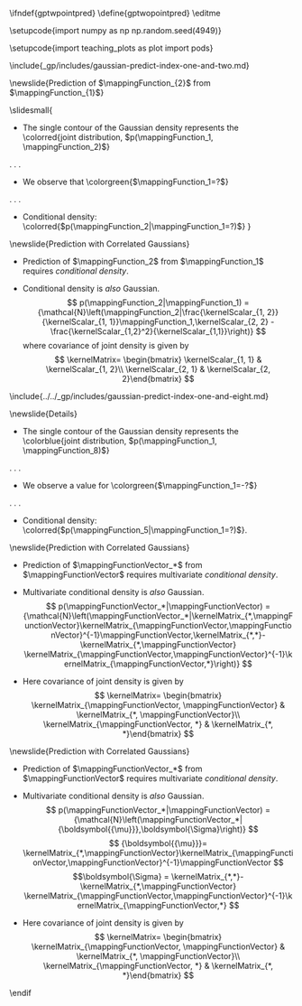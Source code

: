\ifndef{gptwpointpred}
\define{gptwopointpred}
\editme

\setupcode{import numpy as np
np.random.seed(4949)}

\setupcode{import teaching_plots as plot
import pods}

\include{_gp/includes/gaussian-predict-index-one-and-two.md}

\newslide{Prediction of $\mappingFunction_{2}$ from $\mappingFunction_{1}$}

\slidesmall{
* The single contour of the Gaussian density represents the \colorred{joint distribution, $p(\mappingFunction_1, \mappingFunction_2)$}

. . .

* We observe that \colorgreen{$\mappingFunction_1=?$}

. . .

* Conditional density: \colorred{$p(\mappingFunction_2|\mappingFunction_1=?)$}
}
	
\newslide{Prediction with Correlated Gaussians}

* Prediction of $\mappingFunction_2$ from $\mappingFunction_1$ requires *conditional density*.

* Conditional density is *also* Gaussian.
  $$
  p(\mappingFunction_2|\mappingFunction_1) = {\mathcal{N}\left(\mappingFunction_2|\frac{\kernelScalar_{1, 2}}{\kernelScalar_{1, 1}}\mappingFunction_1,\kernelScalar_{2, 2} - \frac{\kernelScalar_{1,2}^2}{\kernelScalar_{1,1}}\right)}
  $$
  where covariance of joint density is given by
  $$
  \kernelMatrix= \begin{bmatrix} \kernelScalar_{1, 1} & \kernelScalar_{1, 2}\\ \kernelScalar_{2, 1} & \kernelScalar_{2, 2}\end{bmatrix}
  $$

\include{../../_gp/includes/gaussian-predict-index-one-and-eight.md}

\newslide{Details}

* The single contour of the Gaussian density represents the \colorblue{joint distribution, $p(\mappingFunction_1, \mappingFunction_8)$}

. . .

* We observe a value for \colorgreen{$\mappingFunction_1=-?$}

. . .
	
* Conditional density: \colorred{$p(\mappingFunction_5|\mappingFunction_1=?)$}.

\newslide{Prediction with Correlated Gaussians}

* Prediction of $\mappingFunctionVector_*$ from $\mappingFunctionVector$ requires
    multivariate *conditional density*.

* Multivariate conditional density is *also* Gaussian. 
  <large>
  $$
  p(\mappingFunctionVector_*|\mappingFunctionVector) = {\mathcal{N}\left(\mappingFunctionVector_*|\kernelMatrix_{*,\mappingFunctionVector}\kernelMatrix_{\mappingFunctionVector,\mappingFunctionVector}^{-1}\mappingFunctionVector,\kernelMatrix_{*,*}-\kernelMatrix_{*,\mappingFunctionVector} \kernelMatrix_{\mappingFunctionVector,\mappingFunctionVector}^{-1}\kernelMatrix_{\mappingFunctionVector,*}\right)}
  $$
  </large>

* Here covariance of joint density is given by
  $$
  \kernelMatrix= \begin{bmatrix} \kernelMatrix_{\mappingFunctionVector, \mappingFunctionVector} & \kernelMatrix_{*, \mappingFunctionVector}\\ \kernelMatrix_{\mappingFunctionVector, *} & \kernelMatrix_{*, *}\end{bmatrix}
  $$

\newslide{Prediction with Correlated Gaussians}

* Prediction of $\mappingFunctionVector_*$ from $\mappingFunctionVector$ requires multivariate *conditional density*.

* Multivariate conditional density is *also* Gaussian. 
  <large>
  $$
  p(\mappingFunctionVector_*|\mappingFunctionVector) = {\mathcal{N}\left(\mappingFunctionVector_*|{\boldsymbol{{\mu}}},\boldsymbol{\Sigma}\right)}
  $$
  $$
  {\boldsymbol{{\mu}}}= \kernelMatrix_{*,\mappingFunctionVector}\kernelMatrix_{\mappingFunctionVector,\mappingFunctionVector}^{-1}\mappingFunctionVector
  $$
  $$\boldsymbol{\Sigma} = \kernelMatrix_{*,*}-\kernelMatrix_{*,\mappingFunctionVector} \kernelMatrix_{\mappingFunctionVector,\mappingFunctionVector}^{-1}\kernelMatrix_{\mappingFunctionVector,*}
  $$
  </large>

* Here covariance of joint density is given by
  $$
  \kernelMatrix= \begin{bmatrix} \kernelMatrix_{\mappingFunctionVector, \mappingFunctionVector} & \kernelMatrix_{*, \mappingFunctionVector}\\ \kernelMatrix_{\mappingFunctionVector, *} & \kernelMatrix_{*, *}\end{bmatrix}
  $$

\endif
